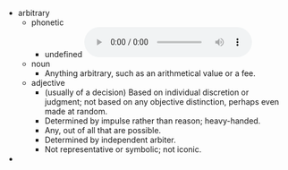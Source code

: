 - arbitrary
	- phonetic
		- undefined
		  <audio controls><source src="https://api.dictionaryapi.dev/media/pronunciations/en/arbitrary-au.mp3"></audio>
	- noun
		- Anything arbitrary, such as an arithmetical value or a fee.
	- adjective
		- (usually of a decision) Based on individual discretion or judgment; not based on any objective distinction, perhaps even made at random.
		- Determined by impulse rather than reason; heavy-handed.
		- Any, out of all that are possible.
		- Determined by independent arbiter.
		- Not representative or symbolic; not iconic.
-